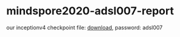 # mindspore2020-adsl007-report

our inceptionv4 checkpoint file: [download](https://rec.ustc.edu.cn/share/c5b2f4c0-ea05-11ea-ac8c-c96c3fa46766), password: adsl007
